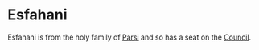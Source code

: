 # Esfahani
Esfahani is from the holy family of [Parsi](Location/Region/Parsi.md) and so has a seat on the [Council](Person/Group/Council.md).
